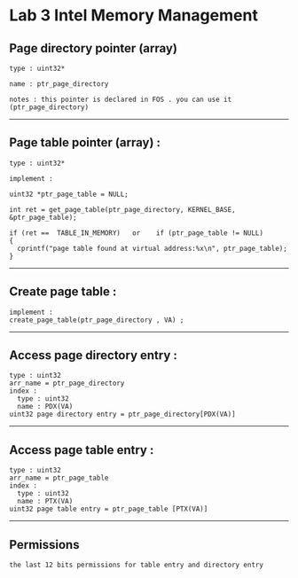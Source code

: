# Lab 3 Intel Memory Management
## Page directory pointer (array) 

    type : uint32*

    name : ptr_page_directory

    notes : this pointer is declared in FOS . you can use it (ptr_page_directory)
      
-----------------------------------------------------

## Page table pointer (array) :

    type : uint32*

    implement :

    uint32 *ptr_page_table = NULL;

    int ret = get_page_table(ptr_page_directory, KERNEL_BASE, &ptr_page_table);

    if (ret ==  TABLE_IN_MEMORY)   or    if (ptr_page_table != NULL)
    {
      cprintf("page table found at virtual address:%x\n", ptr_page_table);
    }
-----------------------------------------------------
## Create page table :

    implement :
    create_page_table(ptr_page_directory , VA) ;

-----------------------------------------------------
## Access page directory entry :

    type : uint32
    arr_name = ptr_page_directory
    index :
      type : uint32
      name : PDX(VA)
    uint32 page directory entry = ptr_page_directory[PDX(VA)]
-----------------------------------------------------
## Access page table entry :
    type : uint32
    arr_name = ptr_page_table
    index :
      type : uint32
      name : PTX(VA)
    uint32 page table entry = ptr_page_table [PTX(VA)]
-----------------------------------------------------
## Permissions 
    the last 12 bits permissions for table entry and directory entry


